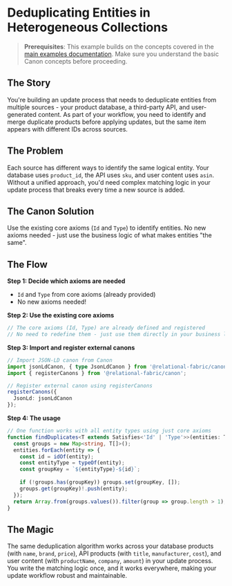 # Deduplicating Entities in Heterogeneous Collections

> **Prerequisites**: This example builds on the concepts covered in the [main examples documentation](./tree-walk-over-mixed-entities.md). Make sure you understand the basic Canon concepts before proceeding.

## The Story

You're building an update process that needs to deduplicate entities from multiple sources - your product database, a third-party API, and user-generated content. As part of your workflow, you need to identify and merge duplicate products before applying updates, but the same item appears with different IDs across sources.

## The Problem

Each source has different ways to identify the same logical entity. Your database uses `product_id`, the API uses `sku`, and user content uses `asin`. Without a unified approach, you'd need complex matching logic in your update process that breaks every time a new source is added.

## The Canon Solution

Use the existing core axioms (`Id` and `Type`) to identify entities. No new axioms needed - just use the business logic of what makes entities "the same".

## The Flow

**Step 1: Decide which axioms are needed**
- `Id` and `Type` from core axioms (already provided)
- No new axioms needed!

**Step 2: Use the existing core axioms**
```typescript
// The core axioms (Id, Type) are already defined and registered
// No need to redefine them - just use them directly in your business logic
```

**Step 3: Import and register external canons**
```typescript
// Import JSON-LD canon from Canon
import jsonLdCanon, { type JsonLdCanon } from '@relational-fabric/canon/jsonld';
import { registerCanons } from '@relational-fabric/canon';

// Register external canon using registerCanons
registerCanons({ 
  JsonLd: jsonLdCanon 
});
```

**Step 4: The usage**
```typescript
// One function works with all entity types using just core axioms
function findDuplicates<T extends Satisfies<'Id' | 'Type'>>(entities: T[]): T[][] {
  const groups = new Map<string, T[]>();
  entities.forEach(entity => {
    const id = idOf(entity);
    const entityType = typeOf(entity);
    const groupKey = `${entityType}-${id}`;
    
    if (!groups.has(groupKey)) groups.set(groupKey, []);
    groups.get(groupKey)!.push(entity);
  });
  return Array.from(groups.values()).filter(group => group.length > 1);
}
```

## The Magic

The same deduplication algorithm works across your database products (with `name`, `brand`, `price`), API products (with `title`, `manufacturer`, `cost`), and user content (with `productName`, `company`, `amount`) in your update process. You write the matching logic once, and it works everywhere, making your update workflow robust and maintainable.